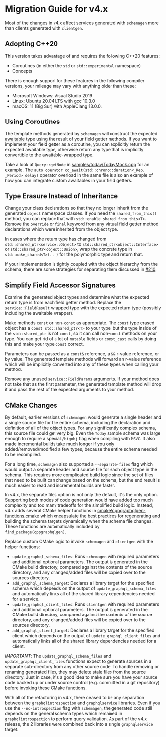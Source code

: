 # Migration Guide for v4.x

Most of the changes in v4.x affect services generated with `schemagen` more than clients generated with `clientgen`.

## Adopting C++20
  
This version takes advantage of and requires the following C++20 features:

- Coroutines (in either the `std` or `std::experimental` namespace)
- Concepts

There is enough support for these features in the following compiler versions, your mileage may vary with anything older than these:

- Microsoft Windows: Visual Studio 2019
- Linux: Ubuntu 20.04 LTS with gcc 10.3.0
- macOS: 11 (Big Sur) with AppleClang 13.0.0.

## Using Coroutines

The template methods generated by `schemagen` will construct the expected [awaitable](awaitable.md) type using the result of your field getter methods. If you want to implement your field getter as a coroutine, you can explicitly return the expected awaitable type, otherwise return any type that is implicitly convertible to the awaitable-wrapped type.

Take a look at `Query::getNode` in [samples/today/TodayMock.cpp](../samples/today/TodayMock.cpp) for an example. The `auto operator co_await(std::chrono::duration<_Rep, _Period> delay)` operator overload in the same file is also an example of how you can integrate custom awaitables in your field getters.

## Type Erasure Instead of Inheritance

Change your class declarations so that they no longer inherit from the generated `object` namespace classes. If you need the `shared_from_this()` method, you can replace that with `std::enable_shared_from_this<T>`. Remove the `override` or `final` keyword from any virtual field getter method declarations which were inherited from the object type.

In cases where the return type has changed from `std::shared_ptr<service::Object>` to `std::shared_ptr<object::Interface>` or `std::shared_ptr<object::Union>`, wrap the concrete type in `std::make_shared<T>(...)` for the polymorphic type and return that.

If your implementation is tightly coupled with the object hierarchy from the schema, there are some strategies for separating them discussed in [#210](https://github.com/microsoft/cppgraphqlgen/issues/210).

## Simplify Field Accessor Signatures

Examine the generated object types and determine what the expected return type is from each field getter method. Replace the `service::FieldResult` wrapped type with the expected return type (possibly including the awaitable wrapper).

Make methods `const` or non-`const` as appropriate. The `const` type erased object has a `const std::shared_ptr<T>` to your type, but the type inside of the `std::shared_ptr` is not `const`, so it can call non-`const` methods on your type. You can get rid of a lot of `mutable` fields or `const_cast` calls by doing this and make your type `const` correct.

Parameters can be passed as a `const&` reference, a `&&` r-value reference, or by value. The generated template methods will forward an r-value reference which will be implicitly converted into any of these types when calling your method.

Remove any unused `service::FieldParams` arguments. If your method does not take that as the first parameter, the generated template method will drop it and pass the rest of the expected arguments to your method.

## CMake Changes

By default, earlier versions of `schemagen` would generate a single header and a single source file for the entire schema, including the declaration and definition of all of the object types. For any significantly complex schema, this source file could get very big. Even the `Today` sample schema was large enough to require a special `/bigobj` flag when compiling with `MSVC`. It also made incremental builds take much longer if you only added/removed/modified a few types, because the entire schema needed to be recompiled.

For a long time, `schemagen` also supported a `--separate-files` flag which would output a separate header and source file for each object type in the schema. This requires more complicated build logic since the set of files that need to be built can change based on the schema, but the end result is much easier to read and incremental builds are faster.

In v4.x, the separate files option is not only the default, it's the only option. Supporting both modes of code generation would have added too much complexity and too many tradeoffs for the simplified build logic. Instead, v4.x adds several CMake helper functions in [cmake/cppgraphqlgen-functions.cmake](../cmake/cppgraphqlgen-functions.cmake) which encapsulate the best practices for regenerating and building the schema targets dynamically when the schema file changes. These functions are automatically included by `find_package(cppgraphqlgen)`.

Replace custom CMake logic to invoke `schemagen` and `clientgen` with the helper functions:
- `update_graphql_schema_files`: Runs `schemagen` with required parameters and additional optional parameters. The output is generated in the CMake build directory, compared against the contents of the source directory, and any changed/added files will be copied over to the sources directory.
- `add_graphql_schema_target`: Declares a library target for the specified schema which depends on the output of `update_graphql_schema_files` and automatically links all of the shared library dependencies needed for a service.
- `update_graphql_client_files`: Runs `clientgen` with required parameters and additional optional parameters. The output is generated in the CMake build directory, compared against the contents of the source directory, and any changed/added files will be copied over to the sources directory.
- `add_graphql_client_target`: Declares a library target for the specified client which depends on the output of `update_graphql_client_files` and automatically links all of the shared library dependencies needed for a client.

_IMPORTANT_: The `update_graphql_schema_files` and `update_graphql_client_files` functions expect to generate sources in a separate sub-directory from any other source code. To handle removing or renaming generated files, they may delete stale files from the source directory. Just in case, it's a good idea to make sure you have your source code backed up or under source control (e.g. committed in a git repository) before invoking these CMake functions.

With all of the refactoring in v4.x, there ceased to be any separation between the `graphqlintrospection` and `graphqlservice` libraries. Even if you use the `--no-introspection` flag with `schemagen`, the generated code still depends on the general schema types which remained in `graphqlintrospection` to perform query validation. As part of the v4.x release, the 2 libraries were combined back into a single `graphqlservice` target.
